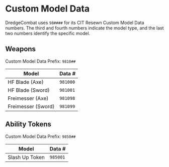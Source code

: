 # Custom Model Data

DredgeCombat uses `98####` for its CIT Resewn Custom Model Data numbers. The third and fourth numbers indicate the model type, and the last two numbers identify the specific model.

## Weapons

Custom Model Data Prefix: `9810##`

| Model              | Data #   |
| ------------------ | -------- |
| HF Blade (Axe)     | `981000` |
| HF Blade (Sword)   | `981001` |
| Freimesser (Axe)   | `981098` |
| Freimesser (Sword) | `981099` |

## Ability Tokens

Custom Model Data Prefix: `9850##`

| Model            | Data #   |
| ---------------- | -------- |
| Slash Up Token   | `985001` |
